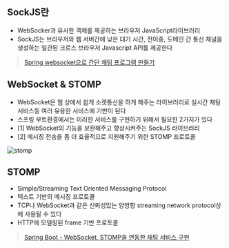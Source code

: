 ## SockJS란
- WebSocker과 유사한 객체를 제공하는 브라우저 JavaScript라이브러리
- SockJS는 브라우저와 웹 서버간에 낮은 대기 시간, 전이중, 도메인 간 통신 채널을 생성하는 일관된 크로스 브라우저 Javascript API를 제공한다

> [Spring websocket으로 간단 채팅 프로그램 만들기](https://rmcodestar.github.io/websocket/2019/02/11/spring-websocket/)


## WebSocket & STOMP
- WebSocket은 웹 상에서 쉽게 소켓통신을 하게 해주는 라이브러리로 실시간 채팅 서비스등 여러 유용한 서비스에 기반이 된다
- 스프링 부트환경에서는 이러한 서비스를 구현하기 위해서 필요한 2가지가 있다
- [1] WebSocket의 기능을 보완해주고 향상시켜주는 SockJS 라이브러리
- [2] 메시징 전송을 좀 더 효율적으로 지원해주기 위한 STOMP 프로토콜

![stomp](https://user-images.githubusercontent.com/55946791/85199180-833b8080-b328-11ea-9144-d3684ffebf05.JPG)



## STOMP
- Simple/Streaming Text Oriented Messaging Protocol
- 텍스트 기반의 메시징 프로토콜
- TCP나 WebSocket과 같은 신뢰성있는 양방향 streaming network protocol상에 사용될 수 있다
- HTTP에 모델링된 frame 기반 프로토콜

> [Spring Boot - WebSocket, STOMP을 연동한 채팅 서비스 구현](http://blog.naver.com/PostView.nhn?blogId=scw0531&logNo=221097188275)
